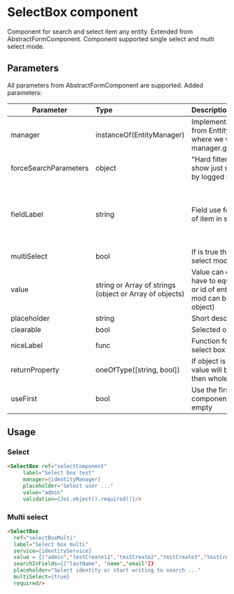 # SelectBox component

Component for search and select item any entity. Extended from AbstractFormComponent.
Component supported single select and multi select mode.

## Parameters

All parameters from AbstractFormComponent are supported. Added parameters:

| Parameter | Type | Description | Default  |
| --- | :--- | :--- | :--- |
| manager  | instanceOf(EntityManager)   | Implementation of manager (extended from EnttityManager) for entity type where we want search - uses manager.getDefaultSearchParameters()  |  |
| forceSearchParameters | object | "Hard filter" - sometimes is useful show just some data (e.q. data filtered by logged user) |   |
| fieldLabel  | string   | Field use for show string representation of item in select box| 'niceLabel' this is automatic added field from service for item |
| multiSelect | bool   | If is true then component is in multi select mode| false |
| value | string or Array of strings (object or Array of objects)  | Value can contains object (object type have to equals with service entity type) or id of entity in string. In multi select mod can be in value Array (string or object) | |
| placeholder  | string   | Short description for input  |  |
| clearable | bool   | Selected options can be cleared| true |
| niceLabel | func   | Function for transform nice label in select box|  |
| returnProperty | oneOfType([string, bool])  | If object is selected, then this property value will be returned. If value is false, then whole object is returned. | 'id' |
| useFirst | bool | Use the first searched value on component is inited, if selcted value is empty | false |


## Usage
### Select
```html
<SelectBox ref="selectComponent"
     label="Select box test"
     manager={identityManager}
     placeholder="Select user ..."
     value="admin"
     validation={Joi.object().required()}/>
```

### Multi select

```html
<SelectBox
  ref="selectBoxMulti"
  label="Select box multi"
  service={identityService}
  value = {['admin','testCreate11','testCreate2','testCreate3','testCreate4','testCreate5','testCreate6']}
  searchInFields={['lastName', 'name','email']}
  placeholder="Select identity or start writing to search ..."
  multiSelect={true}
  required/>
```
